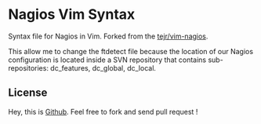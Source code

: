 Nagios Vim Syntax
=================

Syntax file for Nagios in Vim. Forked from the [tejr/vim-nagios][1].

This allow me to change the ftdetect file because the location of our Nagios
configuration is located inside a SVN repository that contains sub-repositories:
dc\_features, dc\_global, dc\_local.

License
-------

Hey, this is [Github](https://www.github.com/). Feel free to fork and send pull request !

[1]: https://github.com/tejr/vim-nagios

